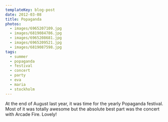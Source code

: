```yaml
---
templateKey: blog-post
date: 2012-03-08
title: Popaganda
photos:
  - images/6965207109.jpg
  - images/6819084786.jpg
  - images/6965208681.jpg
  - images/6965209521.jpg
  - images/6819087598.jpg
tags:
  - summer
  - popaganda
  - festival
  - concert
  - party
  - eva
  - maria
  - stockholm
---
```


At the end of August last year, it was time for the yearly Popaganda festival. Most of it was totally awesome but the absolute best part was the concert with Arcade Fire. Lovely!
